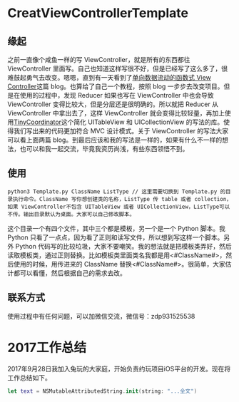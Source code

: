 # CreatViewControllerTemplate
## 缘起
之前一直像个咸鱼一样的写 ViewController，就是所有的东西都往 ViewController 里面写。自己也知道这样写很不好，但是已经写了这么多了，很难鼓起勇气去改变。嗯嗯，直到有一天看到了[单向数据流动的函数式 View Controller](https://onevcat.com/2017/07/state-based-viewcontroller/)这篇 blog。也算给了自己一个教程，按照 blog 一步步去改变项目。但是在使用的过程中，发现 Reducer 如果也写在 ViewController 中也会导致 ViewController 变得比较大，但是分层还是很明确的。所以就把 Reducer 从 ViewController 中拿出去了，这样 ViewController 就会变得比较轻量，再加上使用[TinyCoordinator](https://github.com/cuzv/TinyCoordinator)这个简化 UITableView 和 UICollectionView 的写法的库。使得我们写出来的代码更加符合 MVC 设计模式。关于 ViewController 的写法大家可以看上面两篇 blog。到最后应该和我的写法是一样的，如果有什么不一样的想法，也可以和我一起交流，毕竟我资历尚浅，有些东西领悟不到。
## 使用
```
python3 Template.py ClassName ListType // 这里需要切换到 Template.py 的目录执行命令。ClassName 写你想创建类的名称，ListType 传 table 或者 collection，如果 ViewController不包含 UITableView 或者 UICollectionView，ListType可以不传。输出目录默认为桌面。大家可以自己修改脚本。
```
这个目录一个有四个文件，其中三个都是模板，另一个是一个 Python 脚本。我 Python 只看了一点点，因为看了正则和读写文件，所以想到写这样一个脚本。另外 Python 代码写的比较垃圾，大家不要嘲笑。我的想法就是把模板类弄好，然后读取模板类，通过正则替换。比如模板类里面类名我都是用<#ClassName#>，然后使用的时候，用传进来的 ClassName 替换<#ClassName#>。很简单，大家估计都可以看懂，然后根据自己的需求去改。
## 联系方式
使用过程中有任何问题，可以加微信交流，微信号：zdp931525538

# 2017工作总结
2017年9月28日我加入兔玩的大家庭，开始负责约玩项目iOS平台的开发。现在将工作总结如下。
```swift
let text = NSMutableAttributedString.init(string: "...全文")
```
